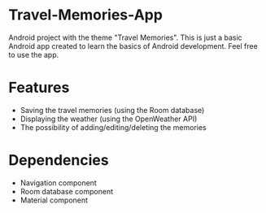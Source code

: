 # Travel-Memories-App
Android project with the theme "Travel Memories". This is just a basic Android app created to learn the basics of Android development. Feel free to use the app.

# Features
- Saving the travel memories (using the Room database)
- Displaying the weather (using the OpenWeather API)
- The possibility of adding/editing/deleting the memories

# Dependencies
- Navigation component
- Room database component
- Material component
